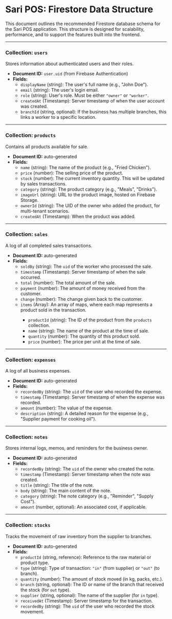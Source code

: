 
# Sari POS: Firestore Data Structure

This document outlines the recommended Firestore database schema for the Sari POS application. This structure is designed for scalability, performance, and to support the features built into the frontend.

---

### Collection: `users`

Stores information about authenticated users and their roles.

-   **Document ID:** `user.uid` (from Firebase Authentication)
-   **Fields:**
    -   `displayName` (string): The user's full name (e.g., "John Doe").
    -   `email` (string): The user's login email.
    -   `role` (string): User's role. Must be either `"owner"` or `"worker"`.
    -   `createdAt` (Timestamp): Server timestamp of when the user account was created.
    -   `branchId` (string, optional): If the business has multiple branches, this links a worker to a specific location.

---

### Collection: `products`

Contains all products available for sale.

-   **Document ID:** auto-generated
-   **Fields:**
    -   `name` (string): The name of the product (e.g., "Fried Chicken").
    -   `price` (number): The selling price of the product.
    -   `stock` (number): The current inventory quantity. This will be updated by sales transactions.
    -   `category` (string): The product category (e.g., "Meals", "Drinks").
    -   `imageUrl` (string): URL to the product image, hosted on Firebase Storage.
    -   `ownerId` (string): The UID of the owner who added the product, for multi-tenant scenarios.
    -   `createdAt` (Timestamp): When the product was added.

---

### Collection: `sales`

A log of all completed sales transactions.

-   **Document ID:** auto-generated
-   **Fields:**
    -   `soldBy` (string): The `uid` of the worker who processed the sale.
    -   `timestamp` (Timestamp): Server timestamp of when the sale occurred.
    -   `total` (number): The total amount of the sale.
    -   `payment` (number): The amount of money received from the customer.
    -   `change` (number): The change given back to the customer.
    -   `items` (Array<Map>): An array of maps, where each map represents a product sold in the transaction.
        -   `productId` (string): The ID of the product from the `products` collection.
        -   `name` (string): The name of the product at the time of sale.
        -   `quantity` (number): The quantity of this product sold.
        -   `price` (number): The price per unit at the time of sale.

---

### Collection: `expenses`

A log of all business expenses.

-   **Document ID:** auto-generated
-   **Fields:**
    -   `recordedBy` (string): The `uid` of the user who recorded the expense.
    -   `timestamp` (Timestamp): Server timestamp of when the expense was recorded.
    -   `amount` (number): The value of the expense.
    -   `description` (string): A detailed reason for the expense (e.g., "Supplier payment for cooking oil").

---

### Collection: `notes`

Stores internal logs, memos, and reminders for the business owner.

-   **Document ID:** auto-generated
-   **Fields:**
    -   `recordedBy` (string): The `uid` of the owner who created the note.
    -   `timestamp` (Timestamp): Server timestamp when the note was created.
    -   `title` (string): The title of the note.
    -   `body` (string): The main content of the note.
    -   `category` (string): The note category (e.g., "Reminder", "Supply Cost").
    -   `amount` (number, optional): An associated cost, if applicable.

---

### Collection: `stocks`

Tracks the movement of raw inventory from the supplier to branches.

-   **Document ID:** auto-generated
-   **Fields:**
    -   `productId` (string, reference): Reference to the raw material or product type.
    -   `type` (string): Type of transaction: `"in"` (from supplier) or `"out"` (to branch).
    -   `quantity` (number): The amount of stock moved (in kg, packs, etc.).
    -   `branch` (string, optional): The ID or name of the branch that received the stock (for `out` type).
    -   `supplier` (string, optional): The name of the supplier (for `in` type).
    -   `receivedAt` (Timestamp): Server timestamp for the transaction.
    -   `recordedBy` (string): The `uid` of the user who recorded the stock movement.
